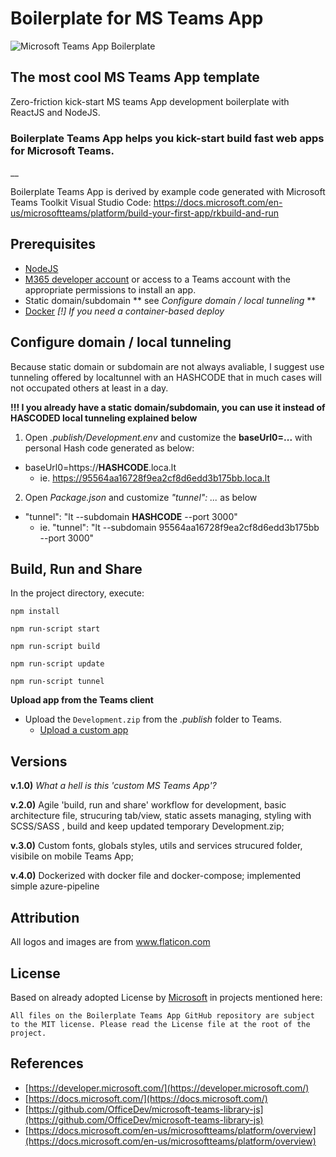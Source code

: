 # Boilerplate for MS Teams App

![Microsoft Teams App Boilerplate](https://repository-images.githubusercontent.com/307682489/1a7d8b00-1869-11eb-919a-3ee0a1edfef3)

## The most cool MS Teams App template

Zero-friction kick-start MS teams App development boilerplate with ReactJS and NodeJS.

### Boilerplate Teams App helps you kick-start build fast web apps for Microsoft Teams.
__

Boilerplate Teams App is derived by example code generated with Microsoft Teams Toolkit Visual Studio Code: [https://docs.microsoft.com/en-us/microsoftteams/platform/build-your-first-app/rkbuild-and-run
](https://docs.microsoft.com/en-us/microsoftteams/platform/build-your-first-app/build-and-run
)

## Prerequisites
- [NodeJS](https://nodejs.org/en/)
- [M365 developer account](https://docs.microsoft.com/en-us/microsoftteams/platform/concepts/build-and-test/prepare-your-o365-tenant) or access to a Teams account with the appropriate permissions to install an app.
- Static domain/subdomain ** see *Configure domain / local tunneling* **
- [Docker](https://www.docker.com/) *[!] If you need a container-based deploy*


## Configure domain / local tunneling

Because static domain or subdomain are not always avaliable, I suggest use tunneling offered by localtunnel with an HASHCODE that in much cases will not occupated  others at least in a day. 

**!!! I you already have a static domain/subdomain, you can use it instead of HASCODED local tunneling explained below**

1) Open *.publish/Development.env* and customize the **baseUrl0=...** with personal Hash code generated as below:

- baseUrl0=https://**HASHCODE**.loca.lt
	- ie. https://95564aa16728f9ea2cf8d6edd3b175bb.loca.lt

2) Open *Package.json* and customize  *"tunnel": ...*  as below

- "tunnel": "lt --subdomain **HASHCODE** --port 3000"
	- ie. "tunnel": "lt --subdomain 95564aa16728f9ea2cf8d6edd3b175bb --port 3000"
 
## Build, Run and Share

In the project directory, execute:

`npm install`

`npm run-script start`

`npm run-script build`

`npm run-script update`

`npm run-script tunnel`

**Upload app from the Teams client**

- Upload the `Development.zip` from the *.publish* folder to Teams.
  - [Upload a custom app](https://aka.ms/teams-toolkit-uploadapp) 

## Versions

**v.1.0)** *What a hell is this 'custom MS Teams App'?*

**v.2.0)** Agile 'build, run and share' workflow for development, basic architecture file, strucuring tab/view, static assets managing, styling with SCSS/SASS , build and keep updated temporary Development.zip;

**v.3.0)** Custom fonts, globals styles, utils and services strucured folder, visibile on mobile Teams App;

**v.4.0)** Dockerized with docker file and docker-compose; implemented simple azure-pipeline 

## Attribution

All logos and images are from <a href="https://www.flaticon.com/" title="Flaticon">www.flaticon.com</a>

## License

Based on already adopted License by [Microsoft](https://github.com/OfficeDev/microsoft-teams-library-js
) in projects mentioned here:

	All files on the Boilerplate Teams App GitHub repository are subject to the MIT license. Please read the License file at the root of the project.


## References

- [https://developer.microsoft.com/](https://developer.microsoft.com/)
- [https://docs.microsoft.com/](https://docs.microsoft.com/)
- [https://github.com/OfficeDev/microsoft-teams-library-js](https://github.com/OfficeDev/microsoft-teams-library-js)
- [https://docs.microsoft.com/en-us/microsoftteams/platform/overview](https://docs.microsoft.com/en-us/microsoftteams/platform/overview)

